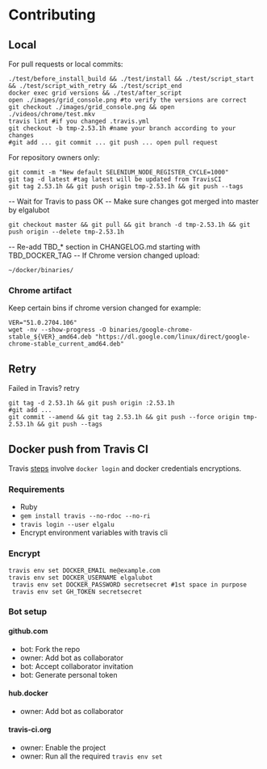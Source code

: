 # Contributing

## Local
For pull requests or local commits:

    ./test/before_install_build && ./test/install && ./test/script_start && ./test/script_with_retry && ./test/script_end
    docker exec grid versions && ./test/after_script
    open ./images/grid_console.png #to verify the versions are correct
    git checkout ./images/grid_console.png && open ./videos/chrome/test.mkv
    travis lint #if you changed .travis.yml
    git checkout -b tmp-2.53.1h #name your branch according to your changes
    #git add ... git commit ... git push ... open pull request

For repository owners only:

    git commit -m "New default SELENIUM_NODE_REGISTER_CYCLE=1000"
    git tag -d latest #tag latest will be updated from TravisCI
    git tag 2.53.1h && git push origin tmp-2.53.1h && git push --tags

-- Wait for Travis to pass OK
-- Make sure changes got merged into master by elgalubot

    git checkout master && git pull && git branch -d tmp-2.53.1h && git push origin --delete tmp-2.53.1h

-- Re-add TBD_* section in CHANGELOG.md starting with TBD_DOCKER_TAG
-- If Chrome version changed upload:

    ~/docker/binaries/

### Chrome artifact
Keep certain bins if chrome version changed for example:

    VER="51.0.2704.106"
    wget -nv --show-progress -O binaries/google-chrome-stable_${VER}_amd64.deb "https://dl.google.com/linux/direct/google-chrome-stable_current_amd64.deb"

## Retry
Failed in Travis? retry

    git tag -d 2.53.1h && git push origin :2.53.1h
    #git add ...
    git commit --amend && git tag 2.53.1h && git push --force origin tmp-2.53.1h && git push --tags

## Docker push from Travis CI
Travis [steps](https://docs.travis-ci.com/user/docker/#Pushing-a-Docker-Image-to-a-Registry) involve `docker login` and docker credentials encryptions.

### Requirements

* Ruby
* `gem install travis --no-rdoc --no-ri`
* `travis login --user elgalu`
* Encrypt environment variables with travis cli

### Encrypt
    travis env set DOCKER_EMAIL me@example.com
    travis env set DOCKER_USERNAME elgalubot
     travis env set DOCKER_PASSWORD secretsecret #1st space in purpose
     travis env set GH_TOKEN secretsecret

### Bot setup
#### github.com
- bot: Fork the repo
- owner: Add bot as collaborator
- bot: Accept collaborator invitation
- bot: Generate personal token

#### hub.docker
- owner: Add bot as collaborator

#### travis-ci.org
- owner: Enable the project
- owner: Run all the required `travis env set`
